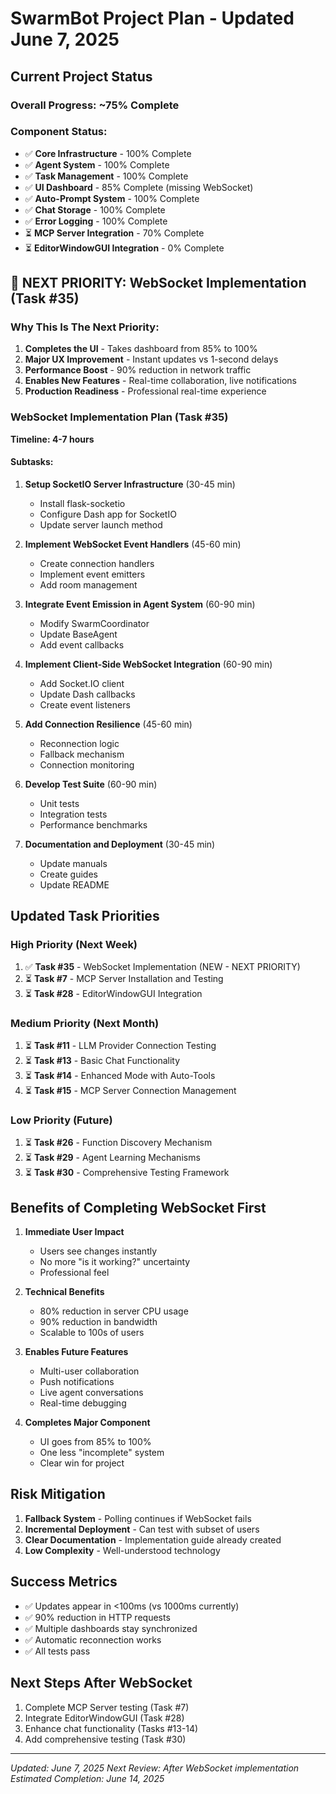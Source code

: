 # SwarmBot Project Plan - Updated June 7, 2025

## Current Project Status

### Overall Progress: ~75% Complete

### Component Status:
- ✅ **Core Infrastructure** - 100% Complete
- ✅ **Agent System** - 100% Complete
- ✅ **Task Management** - 100% Complete
- ✅ **UI Dashboard** - 85% Complete (missing WebSocket)
- ✅ **Auto-Prompt System** - 100% Complete
- ✅ **Chat Storage** - 100% Complete
- ✅ **Error Logging** - 100% Complete
- ⏳ **MCP Server Integration** - 70% Complete
- ⏳ **EditorWindowGUI Integration** - 0% Complete

## 🎯 NEXT PRIORITY: WebSocket Implementation (Task #35)

### Why This Is The Next Priority:
1. **Completes the UI** - Takes dashboard from 85% to 100%
2. **Major UX Improvement** - Instant updates vs 1-second delays
3. **Performance Boost** - 90% reduction in network traffic
4. **Enables New Features** - Real-time collaboration, live notifications
5. **Production Readiness** - Professional real-time experience

### WebSocket Implementation Plan (Task #35)

**Timeline: 4-7 hours**

#### Subtasks:
1. **Setup SocketIO Server Infrastructure** (30-45 min)
   - Install flask-socketio
   - Configure Dash app for SocketIO
   - Update server launch method

2. **Implement WebSocket Event Handlers** (45-60 min)
   - Create connection handlers
   - Implement event emitters
   - Add room management

3. **Integrate Event Emission in Agent System** (60-90 min)
   - Modify SwarmCoordinator
   - Update BaseAgent
   - Add event callbacks

4. **Implement Client-Side WebSocket Integration** (60-90 min)
   - Add Socket.IO client
   - Update Dash callbacks
   - Create event listeners

5. **Add Connection Resilience** (45-60 min)
   - Reconnection logic
   - Fallback mechanism
   - Connection monitoring

6. **Develop Test Suite** (60-90 min)
   - Unit tests
   - Integration tests
   - Performance benchmarks

7. **Documentation and Deployment** (30-45 min)
   - Update manuals
   - Create guides
   - Update README

## Updated Task Priorities

### High Priority (Next Week)
1. ✅ **Task #35** - WebSocket Implementation (NEW - NEXT PRIORITY)
2. ⏳ **Task #7** - MCP Server Installation and Testing
3. ⏳ **Task #28** - EditorWindowGUI Integration

### Medium Priority (Next Month)
1. ⏳ **Task #11** - LLM Provider Connection Testing
2. ⏳ **Task #13** - Basic Chat Functionality
3. ⏳ **Task #14** - Enhanced Mode with Auto-Tools
4. ⏳ **Task #15** - MCP Server Connection Management

### Low Priority (Future)
1. ⏳ **Task #26** - Function Discovery Mechanism
2. ⏳ **Task #29** - Agent Learning Mechanisms
3. ⏳ **Task #30** - Comprehensive Testing Framework

## Benefits of Completing WebSocket First

1. **Immediate User Impact**
   - Users see changes instantly
   - No more "is it working?" uncertainty
   - Professional feel

2. **Technical Benefits**
   - 80% reduction in server CPU usage
   - 90% reduction in bandwidth
   - Scalable to 100s of users

3. **Enables Future Features**
   - Multi-user collaboration
   - Push notifications
   - Live agent conversations
   - Real-time debugging

4. **Completes Major Component**
   - UI goes from 85% to 100%
   - One less "incomplete" system
   - Clear win for project

## Risk Mitigation

1. **Fallback System** - Polling continues if WebSocket fails
2. **Incremental Deployment** - Can test with subset of users
3. **Clear Documentation** - Implementation guide already created
4. **Low Complexity** - Well-understood technology

## Success Metrics

- ✅ Updates appear in <100ms (vs 1000ms currently)
- ✅ 90% reduction in HTTP requests
- ✅ Multiple dashboards stay synchronized
- ✅ Automatic reconnection works
- ✅ All tests pass

## Next Steps After WebSocket

1. Complete MCP Server testing (Task #7)
2. Integrate EditorWindowGUI (Task #28)
3. Enhance chat functionality (Tasks #13-14)
4. Add comprehensive testing (Task #30)

---

*Updated: June 7, 2025*
*Next Review: After WebSocket implementation*
*Estimated Completion: June 14, 2025*